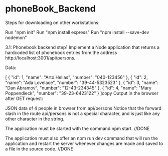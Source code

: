 # phoneBook_Backend
Steps for downloading on other workstations:

Run "npm init"
Run "npm install express"
Run "npm install --save-dev nodemon"


3.1: Phonebook backend step1
Implement a Node application that returns a hardcoded list of phonebook entries from the address http://localhost:3001/api/persons.

Data:

[
    { 
      "id": 1,
      "name": "Arto Hellas", 
      "number": "040-123456"
    },
    { 
      "id": 2,
      "name": "Ada Lovelace", 
      "number": "39-44-5323523"
    },
    { 
      "id": 3,
      "name": "Dan Abramov", 
      "number": "12-43-234345"
    },
    { 
      "id": 4,
      "name": "Mary Poppendieck", 
      "number": "39-23-6423122"
    }
]copy
Output in the browser after GET request:

JSON data of 4 people in browser from api/persons
Notice that the forward slash in the route api/persons is not a special character, and is just like any other character in the string.

The application must be started with the command npm start. //DONE

The application must also offer an npm run dev command that will run the application and restart the server whenever changes are made and saved to a file in the source code. //DONE